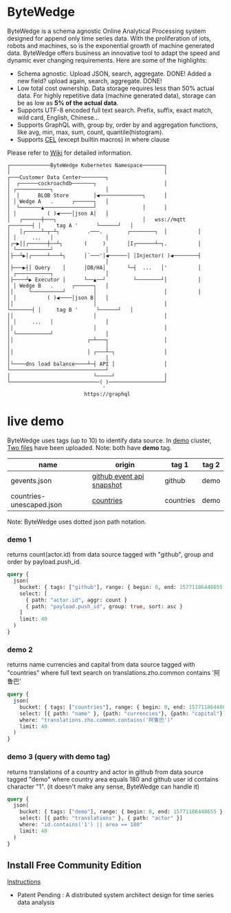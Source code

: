 # ByteWedge
ByteWedge is a schema agnostic Online Analytical Processing system designed for append only time series data. With the proliferation of iots, robots and machines, so is the exponential growth of machine generated data. ByteWedge offers business an innovative tool to adapt the speed and dynamic ever changing requirements. Here are some of the highlights:
* Schema agnostic. Upload JSON, search, aggregate. DONE! Added a new field? upload again, search, aggregate. DONE!
* Low total cost ownership. Data storage requires less than 50% actual data. For highly repetitive data (machine generated data), storage can be as low as **5% of the actual data**.
* Supports UTF-8 encoded full text search. Prefix, suffix, exact match, wild card, English, Chinese...
* Supports GraphQL with, group by, order by and  aggregation functions, like avg, min, max, sum, count, quantile(histogram).
* Supports [CEL](https://opensource.google/projects/cel) (except builtin macros) in where clause

Please refer to [Wiki](https://github.com/bytewedge/bytewedge/wiki) for detailed information. 
```
┌─────────────ByteWedge Kubernetes Namespace───────┐                                                   
│                                                  │                  ┌───Customer Data Center────────┐
│  ┌──────cockroachdb───────┐                      │                  │ ┌───────────┐                 │
│  │      BLOB Store        │◀──────────────┐      │                  │ │ Wedge A   .      ┌──────┐   │
│  └───────▲────────────────┘               │      │                  │ │          ( )◀────│json A│   │
│   ┌──────┼───┐                            │   wss://mqtt    ┌───────┤ │     tag A '      └──────┘   │
│   │┌─────┴─┬─┴┐         .───.        ┌────────┐  │          │       │ │     ...   │                 │
│┌─▶││┌──────┼──┴┐       (     )       │I┌──────┴─┐.          │       │ └───────────┘                 │
│├──┴▶│┌─────┴───┴┐      │`───'│◀──────│ │Injector( )◀────────┤       │                               │
│├───▶┤│ Query    │      │DB/HA│       └─┤  ...   │'          │       │ ┌───────────┐                 │
│├────┴▶ Executor │      └──▲──┘         └────────┘│          │       │ │ Wedge B   .      ┌──────┐   │
││     └──────────┘         │                      │          │       │ │          ( )◀────│json B│   │
││                          │                      │          └───────┤ │     tag B '      └──────┘   │
││                          │                      │                  │ │     ...   │                 │
││                          │                      │                  │ └───────────┘                 │
││                        ┌─┴───┐                  │                  │                               │
││                        │ ┌───┴─┐                │                  │                               │
│└────dns load balance────┴─┤ API │                │                  └───────────────────────────────┘
│                           └─────┘                │                                                   
└─────────────────────────────( )──────────────────┘                                                   
                               '                                                                       
                         https://graphql                                                                                                                     
```

# live demo
ByteWedge uses tags (up to 10) to identify data source. In [demo](http://ui.demo.bytewedge.com/) cluster, [Two files](https://github.com/bytewedge/bytewedge/tree/master/demo) have been uploaded. Note: both have **demo** tag.

| name  | origin  |  tag 1  | tag 2   |
|---|---|---|---|
| gevents.json | [github event api snapshot](https://api.github.com/events) | github | demo |   |   |
| countries-unescaped.json | [countries](https://github.com/mledoze/countries/blob/master/dist/countries-unescaped.json)|countries|demo|

Note: ByteWedge uses dotted json path notation.

### demo 1
returns count(actor.id) from data source tagged with "github", group and order by payload.push_id.
```graphql
query {
  json(
    bucket: { tags: ["github"], range: { begin: 0, end: 15771186448655 } }
    select: [
      { path: "actor.id", aggr: count }
      { path: "payload.push_id", group: true, sort: asc }
    ]
    limit: 40
  )
}
```
### demo 2
returns name currencies and capital from data source tagged with "countries" where full text search on translations.zho.common contains '阿鲁巴'
```graphql
query {
  json(
    bucket: { tags: ["countries"], range: { begin: 0, end: 15771186448655 } }
    select: [{ path: "name" }, {path: "currencies"}, {path: "capital"}]
    where: "translations.zho.common.contains('阿鲁巴')"
    limit: 40
  )
}

```
### demo 3 (query with **demo** tag)
returns translations of a country and actor in github from data source tagged "demo" where country area equals 180 and github user id contains character "1". (it doesn't make any sense, ByteWedge can handle it)
```graphql
query {
  json(
    bucket: { tags: ["demo"], range: { begin: 0, end: 15771186448655 } }
    select: [{ path: "translations" }, { path: "actor" }]
    where: "id.contains('1') || area == 180"
    limit: 40
  )
}
```

## Install Free Community Edition
[Instructions](https://github.com/bytewedge/bytewedge/tree/master/charts)

* Patent Pending : A distributed system architect design for time series data analysis
